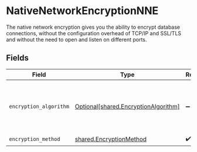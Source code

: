 # NativeNetworkEncryptionNNE

The native network encryption gives you the ability to encrypt database connections, without the configuration overhead of TCP/IP and SSL/TLS and without the need to open and listen on different ports.


## Fields

| Field                                                                              | Type                                                                               | Required                                                                           | Description                                                                        |
| ---------------------------------------------------------------------------------- | ---------------------------------------------------------------------------------- | ---------------------------------------------------------------------------------- | ---------------------------------------------------------------------------------- |
| `encryption_algorithm`                                                             | [Optional[shared.EncryptionAlgorithm]](../../models/shared/encryptionalgorithm.md) | :heavy_minus_sign:                                                                 | This parameter defines what encryption algorithm is used.                          |
| `encryption_method`                                                                | [shared.EncryptionMethod](../../models/shared/encryptionmethod.md)                 | :heavy_check_mark:                                                                 | N/A                                                                                |